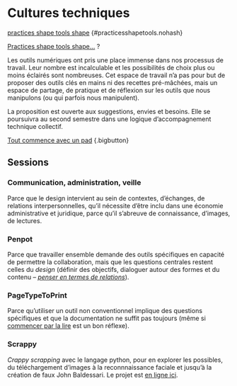 # Cultures techniques

[practices shape tools shape](https://practices.tools) {#practicesshapetools.nohash}

[Practices shape tools shape…](https://practices.tools) ?

Les outils numériques ont pris une place immense dans nos processus de travail. Leur nombre est incalculable et les possibilités de choix plus ou moins éclairés sont nombreuses. Cet espace de travail n’a pas pour but de proposer des outils clés en mains ni des recettes pré-mâchées, mais un espace de partage, de  pratique et de réflexion sur les outils que nous manipulons (ou qui parfois nous manipulent).

La proposition est ouverte aux suggestions, envies et besoins. Elle se poursuivra au second semestre dans une logique d’accompagnement technique collectif.

[Tout commence avec un pad](https://pad.esad-pyrenees.club/p/culturetech-03-10-2024) {.bigbutton}

## Sessions

### Communication, administration, veille

Parce que le design intervient au sein de contextes, d’échanges, de relations interpersonnelles, qu’il nécessite d’être inclu dans une économie administrative et juridique, parce qu’il s’abreuve de connaissance, d’images, de lectures.

### Penpot

Parce que travailler ensemble demande des outils spécifiques en capacité de permettre la collaboration, mais que les questions centrales restent celles du _design_ (définir des objectifs, dialoguer autour des formes et du contenu – [_penser en termes de relations_](../exemples/text/)).

### PageTypeToPrint 

Parce qu’utiliser un outil non conventionnel implique des questions spécifiques et que la documentation ne suffit pas toujours (même si [commencer par la lire](https://esadpyrenees.github.io/PageTypeToPrint/) est un bon réflexe).

### Scrappy

_Crappy scrapping_ avec le langage python, pour en explorer les possibles, du téléchargement d’images à la reconnnaissance faciale et jusqu’à la création de faux John Baldessari. Le projet est [en ligne ici](../ressources/python/scrappy/).